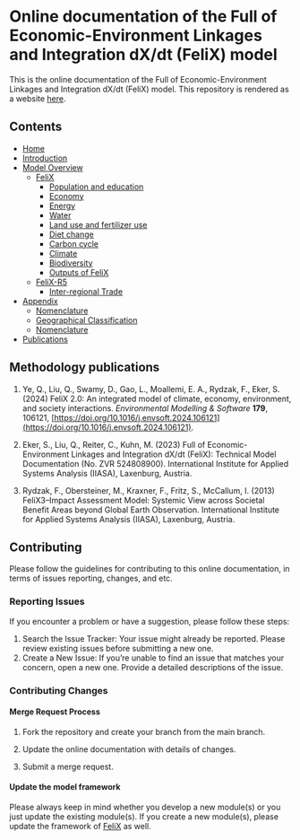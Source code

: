 # Online documentation of the Full of Economic-Environment Linkages and Integration dX/dt (FeliX) model

This is the online documentation of the Full of Economic-Environment Linkages and Integration dX/dt (FeliX) model. 
This repository is rendered as a website [here](https://iiasa.github.io/felix_docs/).

## Contents

- [Home](index.md)
- [Introduction](0_introduction.md)
- [Model Overview](1_model_overview.md)
  - [FeliX](1_1_global_version.md)
    - [Population and education](1_1_1_population_education.md)
    - [Economy](1_1_2_economy.md)
    - [Energy](1_1_3_energy.md)
    - [Water](1_1_4_water.md)
    - [Land use and fertilizer use](1_1_5_land_use_and_fertilizer_use.md)
    - [Diet change](1_1_6_diet_change.md)
    - [Carbon cycle](1_1_7_carbon_cycle.md)
    - [Climate](1_1_8_climate.md)
    - [Biodiversity](1_1_9_biodiversity.md)
    - [Outputs of FeliX](1_1_10_outputs.md)
  - [FeliX-R5](1_2_regional_version.md)
    - [Inter-regional Trade](1_2_1_trade.md)
- [Appendix](2_appendix.md)
  - [Nomenclature](2_1_appendix_nomenclature.md)
  - [Geographical Classification](2_2_appendix_regional_classification.md)
  - [Nomenclature](2_3_appendix_data_source.md)
- [Publications](3_publication.md)


## Methodology publications
1. Ye, Q., Liu, Q., Swamy, D., Gao, L., Moallemi, E. A., Rydzak, F., Eker, S. (2024) FeliX 2.0: An integrated model of climate, economy, environment, and society interactions. *Environmental Modelling & Software* **179**, 106121, [https://doi.org/10.1016/j.envsoft.2024.106121](https://doi.org/10.1016/j.envsoft.2024.106121).

2. Eker, S., Liu, Q., Reiter, C., Kuhn, M. (2023) Full of Economic-Environment Linkages and Integration dX/dt (FeliX): Technical Model Documentation (No. ZVR 524808900). International Institute for Applied Systems Analysis (IIASA), Laxenburg, Austria.

3. Rydzak, F., Obersteiner, M., Kraxner, F., Fritz, S., McCallum, I. (2013) FeliX3–Impact Assessment Model: Systemic View across Societal Benefit Areas beyond Global Earth Observation. International Institute for Applied Systems Analysis (IIASA), Laxenburg, Austria.

## Contributing
Please follow the guidelines for contributing to this online documentation, in terms of issues reporting, changes, and etc.

### Reporting Issues
If you encounter a problem or have a suggestion, please follow these steps:

1. Search the Issue Tracker: Your issue might already be reported. Please review existing issues before submitting a new one.
2. Create a New Issue: If you’re unable to find an issue that matches your concern, open a new one. Provide a detailed descriptions of the issue.

### Contributing Changes

#### Merge Request Process
1. Fork the repository and create your branch from the main branch.

2. Update the online documentation with details of changes.

3. Submit a merge request.

#### Update the model framework
Please always keep in mind whether you develop a new module(s) or you just update the existing module(s). If you create a new module(s), please update the framework of [FeliX](images/overall_structure_felix.png) as well.